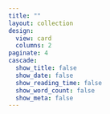 ```yaml
---
title: ""
layout: collection
design:
  view: card
  columns: 2
paginate: 4
cascade:
  show_title: false
  show_date: false
  show_reading_time: false
  show_word_count: false
  show_meta: false
---
```

